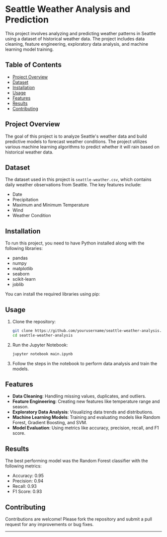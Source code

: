 # Seattle Weather Analysis and Prediction

This project involves analyzing and predicting weather patterns in Seattle using a dataset of historical weather data. The project includes data cleaning, feature engineering, exploratory data analysis, and machine learning model training.

## Table of Contents
- [Project Overview](#project-overview)
- [Dataset](#dataset)
- [Installation](#installation)
- [Usage](#usage)
- [Features](#features)
- [Results](#results)
- [Contributing](#contributing)

## Project Overview
The goal of this project is to analyze Seattle's weather data and build predictive models to forecast weather conditions. The project utilizes various machine learning algorithms to predict whether it will rain based on historical weather data.

## Dataset
The dataset used in this project is `seattle-weather.csv`, which contains daily weather observations from Seattle. The key features include:
- Date
- Precipitation
- Maximum and Minimum Temperature
- Wind
- Weather Condition

## Installation
To run this project, you need to have Python installed along with the following libraries:
- pandas
- numpy
- matplotlib
- seaborn
- scikit-learn
- joblib

You can install the required libraries using pip:
## Usage
1. Clone the repository:
   ```bash
   git clone https://github.com/yourusername/seattle-weather-analysis.git
   cd seattle-weather-analysis
   ```

2. Run the Jupyter Notebook:
   ```bash
   jupyter notebook main.ipynb
   ```

3. Follow the steps in the notebook to perform data analysis and train the models.

## Features
- **Data Cleaning**: Handling missing values, duplicates, and outliers.
- **Feature Engineering**: Creating new features like temperature range and season.
- **Exploratory Data Analysis**: Visualizing data trends and distributions.
- **Machine Learning Models**: Training and evaluating models like Random Forest, Gradient Boosting, and SVM.
- **Model Evaluation**: Using metrics like accuracy, precision, recall, and F1 score.

## Results
The best performing model was the Random Forest classifier with the following metrics:
- Accuracy: 0.95
- Precision: 0.94
- Recall: 0.93
- F1 Score: 0.93

## Contributing
Contributions are welcome! Please fork the repository and submit a pull request for any improvements or bug fixes.

---
